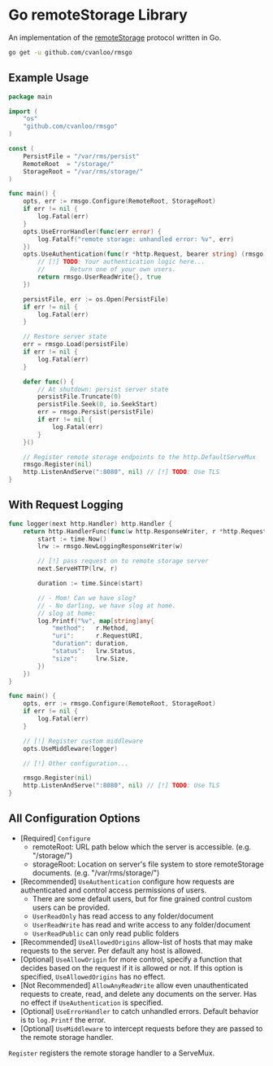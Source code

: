 # Go remoteStorage Library

An implementation of the
[remoteStorage](https://datatracker.ietf.org/doc/html/draft-dejong-remotestorage-21)
protocol written in Go.

```sh
go get -u github.com/cvanloo/rmsgo
```

## Example Usage

```go
package main

import (
    "os"
    "github.com/cvanloo/rmsgo"
)

const (
    PersistFile = "/var/rms/persist"
    RemoteRoot  = "/storage/"
    StorageRoot = "/var/rms/storage/"
)

func main() {
    opts, err := rmsgo.Configure(RemoteRoot, StorageRoot)
    if err != nil {
        log.Fatal(err)
    }
    opts.UseErrorHandler(func(err error) {
        log.Fatalf("remote storage: unhandled error: %v", err)
    })
    opts.UseAuthentication(func(r *http.Request, bearer string) (rmsgo.User, bool) {
        // [!] TODO: Your authentication logic here...
        //       Return one of your own users.
        return rmsgo.UserReadWrite{}, true
    })

    persistFile, err := os.Open(PersistFile)
    if err != nil {
        log.Fatal(err)
    }

    // Restore server state
    err = rmsgo.Load(persistFile)
    if err != nil {
        log.Fatal(err)
    }

    defer func() {
        // At shutdown: persist server state
        persistFile.Truncate(0)
        persistFile.Seek(0, io.SeekStart)
        err = rmsgo.Persist(persistFile)
        if err != nil {
            log.Fatal(err)
        }
    }()

    // Register remote storage endpoints to the http.DefaultServeMux
    rmsgo.Register(nil)
    http.ListenAndServe(":8080", nil) // [!] TODO: Use TLS
}
```

## With Request Logging

```go
func logger(next http.Handler) http.Handler {
    return http.HandlerFunc(func(w http.ResponseWriter, r *http.Request) {
        start := time.Now()
        lrw := rmsgo.NewLoggingResponseWriter(w)

        // [!] pass request on to remote storage server
        next.ServeHTTP(lrw, r)

        duration := time.Since(start)

        // - Mom! Can we have slog?
        // - No darling, we have slog at home.
        // slog at home:
        log.Printf("%v", map[string]any{
            "method":   r.Method,
            "uri":      r.RequestURI,
            "duration": duration,
            "status":   lrw.Status,
            "size":     lrw.Size,
        })
    })
}

func main() {
    opts, err := rmsgo.Configure(RemoteRoot, StorageRoot)
    if err != nil {
        log.Fatal(err)
    }

    // [!] Register custom middleware
    opts.UseMiddleware(logger)

    // [!] Other configuration...

    rmsgo.Register(nil)
    http.ListenAndServe(":8080", nil) // [!] TODO: Use TLS
}
```

## All Configuration Options

- \[Required] `Configure` 
  - remoteRoot: URL path below which the server is accessible. (e.g. "/storage/")
  - storageRoot: Location on server's file system to store remoteStorage documents. (e.g. "/var/rms/storage/")
- \[Recommended] `UseAuthentication` configure how requests are authenticated and control access permissions of users.
  - There are some default users, but for fine grained control custom users can be provided.
  - `UserReadOnly` has read access to any folder/document
  - `UserReadWrite` has read and write access to any folder/document
  - `UserReadPublic` can only read public folders
- \[Recommended] `UseAllowedOrigins` allow-list of hosts that may make requests to the server. Per default any host is allowed.
- \[Optional] `UseAllowOrigin` for more control, specify a function that decides based on the request if it is allowed or not. If this option is specified, `UseAllowedOrigins` has no effect.
- \[Not Recommended] `AllowAnyReadWrite` allow even unauthenticated requests to create, read, and delete any documents on the server. Has no effect if `UseAuthentication` is specified.
- \[Optional] `UseErrorHandler` to catch unhandled errors. Default behavior is to `log.Printf` the error.
- \[Optional] `UseMiddleware` to intercept requests before they are passed to the remote storage handler.

`Register` registers the remote storage handler to a ServeMux.
